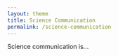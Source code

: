 ```yaml
---
layout: theme
title: Science Communication
permalink: /science-communication
---
```


Science communication is...
